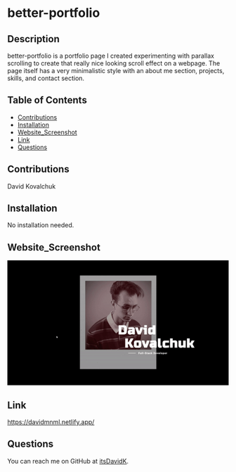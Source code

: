 # better-portfolio
## Description
    
better-portfolio is a portfolio page I created experimenting with parallax scrolling to create that really nice looking scroll effect on a webpage. The page itself has a very minimalistic style with an about me section, projects, skills, and contact section. 
## Table of Contents
- [Contributions](#contributions) 
- [Installation](#Installation) 
- [Website_Screenshot](#website_screenshot)
- [Link](#link)
- [Questions](#questions) 
## Contributions

David Kovalchuk
## Installation
No installation needed.

## Website_Screenshot
<img src="src/img/readme.gif">

## Link
https://davidmnml.netlify.app/
## Questions
You can reach me on GitHub at [itsDavidK](https://github.com/itsDavidK).
